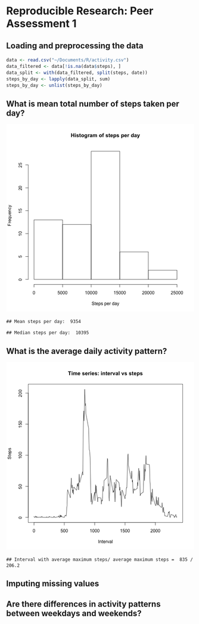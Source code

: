 # Reproducible Research: Peer Assessment 1


## Loading and preprocessing the data


```r
data <- read.csv("~/Documents/R/activity.csv")
data_filtered <- data[!is.na(data$steps), ]
data_split <- with(data_filtered, split(steps, date))
steps_by_day <- lapply(data_split, sum)
steps_by_day <- unlist(steps_by_day)
```


## What is mean total number of steps taken per day?

![plot of chunk unnamed-chunk-2](figure/unnamed-chunk-2.png) 

```
## Mean steps per day:  9354
```

```
## Median steps per day:  10395
```


## What is the average daily activity pattern?

![plot of chunk unnamed-chunk-3](figure/unnamed-chunk-3.png) 

```
## Interval with average maximum steps/ average maximum steps =  835 / 206.2
```


## Imputing missing values



## Are there differences in activity patterns between weekdays and weekends?

